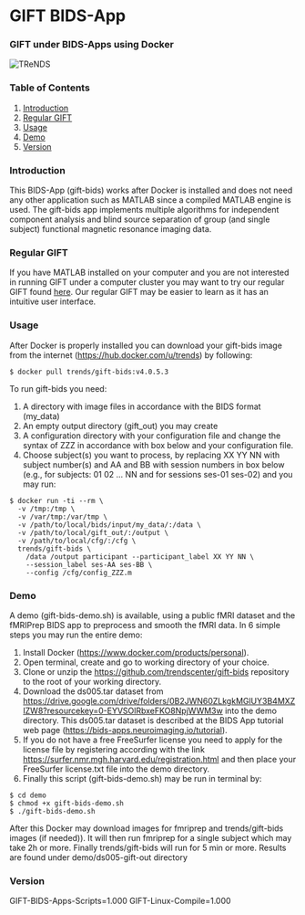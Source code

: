 # GIFT BIDS-App
### GIFT under BIDS-Apps using Docker
![TReNDS](https://trendscenter.org/wp-content/uploads/2019/06/background_eeg_1.jpg)
### Table of Contents
1. [Introduction](#secIntro)
2. [Regular GIFT](#secRegul)
3. [Usage](#secUsage)
4. [Demo](#secDemo)
5. [Version](#secVer)
### Introduction <a name="secIntro"></a>
This BIDS-App (gift-bids) works after Docker is installed and does not need any other application such as MATLAB since a compiled MATLAB engine is used. The gift-bids app implements multiple algorithms for independent component analysis and blind source separation of group (and single subject) functional magnetic resonance imaging data.
### Regular GIFT <a name="secRegul"></a>
If you have MATLAB installed on your computer and you are not interested in running GIFT under a computer cluster you may want to try our regular GIFT found [here](https://github.com/trendscenter/gift). Our regular GIFT may be easier to learn as it has an intuitive user interface.
### Usage <a name="secUsage"></a>
After Docker is properly installed you can download your gift-bids image from the internet (https://hub.docker.com/u/trends) by following:
```
$ docker pull trends/gift-bids:v4.0.5.3
```
To run gift-bids you need: 
1. A directory with image files in accordance with the BIDS format (my_data)
2. An empty output directory (gift_out) you may create
3. A configuration directory with your configuration file and change the syntax of ZZZ in accordance with box below and your configuration file.
4. Choose subject(s) you want to process, by replacing XX YY NN with subject number(s) and AA and BB with session numbers in box below (e.g., for subjects: 01 02 ... NN and for sessions ses-01 ses-02) and you may run:
```
$ docker run -ti --rm \
  -v /tmp:/tmp \
  -v /var/tmp:/var/tmp \
  -v /path/to/local/bids/input/my_data/:/data \
  -v /path/to/local/gift_out/:/output \
  -v /path/to/local/cfg/:/cfg \
  trends/gift-bids \
    /data /output participant --participant_label XX YY NN \
    --session_label ses-AA ses-BB \
    --config /cfg/config_ZZZ.m
```
### Demo <a name="secDemo"></a>
A demo (gift-bids-demo.sh) is available, using a public fMRI dataset and the fMRIPrep BIDS app to preprocess and smooth the fMRI data. In 6 simple steps you may run the entire demo:
1. Install Docker (https://www.docker.com/products/personal).
2. Open terminal, create and go to working directory of your choice.
3. Clone or unzip the https://github.com/trendscenter/gift-bids repository to the root of your working directory.
4. Download the ds005.tar dataset from https://drive.google.com/drive/folders/0B2JWN60ZLkgkMGlUY3B4MXZIZW8?resourcekey=0-EYVSOlRbxeFKO8NpjWWM3w into the demo directory. This ds005.tar dataset is described at the BIDS App tutorial web page (https://bids-apps.neuroimaging.io/tutorial).
5. If you do not have a free FreeSurfer license you need to apply for the license file by registering according with the link https://surfer.nmr.mgh.harvard.edu/registration.html and then place your FreeSurfer license.txt file into the demo directory.
6. Finally this script (gift-bids-demo.sh) may be run in terminal by: 
```
$ cd demo
$ chmod +x gift-bids-demo.sh
$ ./gift-bids-demo.sh
```
After this Docker may download images for fmriprep and trends/gift-bids images (if needed)). It will then run fmriprep for a single subject which may take 2h or more. Finally trends/gift-bids will run for 5 min or more. Results are found under demo/ds005-gift-out directory
### Version <a name="secVer"></a>
GIFT-BIDS-Apps-Scripts=1.000
GIFT-Linux-Compile=1.000
